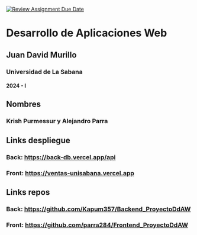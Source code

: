[![Review Assignment Due Date](https://classroom.github.com/assets/deadline-readme-button-22041afd0340ce965d47ae6ef1cefeee28c7c493a6346c4f15d667ab976d596c.svg)](https://classroom.github.com/a/rwvtBPU9)
# Desarrollo de Aplicaciones Web
## Juan David Murillo
### Universidad de La Sabana
#### 2024 - I

## Nombres
### Krish Purmessur y Alejandro Parra

## Links despliegue
### Back: https://back-db.vercel.app/api
### Front: https://ventas-unisabana.vercel.app

## Links repos
### Back: https://github.com/Kapum357/Backend_ProyectoDdAW
### Front: https://github.com/parra284/Frontend_ProyectoDdAW
